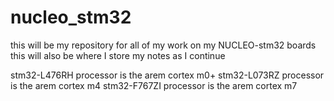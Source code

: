 # nucleo_stm32

this will be my repository for all of my work on my NUCLEO-stm32 boards
this will also be where I store my notes as I continue

stm32-L476RH processor is the arem cortex m0+
stm32-L073RZ processor is the arem cortex m4
stm32-F767ZI processor is the arem cortex m7
